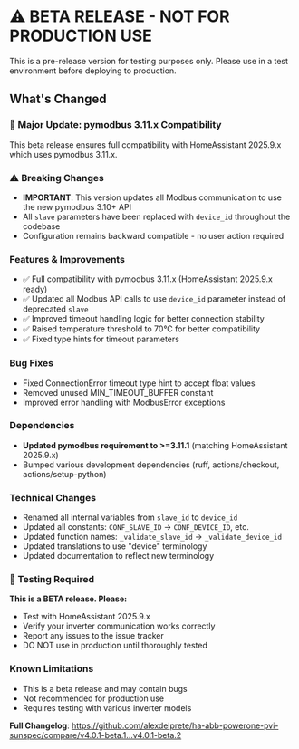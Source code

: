 # ⚠️ BETA RELEASE - NOT FOR PRODUCTION USE

This is a pre-release version for testing purposes only. Please use in a test environment before deploying to production.

## What's Changed

### 🚀 Major Update: pymodbus 3.11.x Compatibility

This beta release ensures full compatibility with HomeAssistant 2025.9.x which uses pymodbus 3.11.x.

### ⚠️ Breaking Changes
- **IMPORTANT**: This version updates all Modbus communication to use the new pymodbus 3.10+ API
- All `slave` parameters have been replaced with `device_id` throughout the codebase
- Configuration remains backward compatible - no user action required

### Features & Improvements
- ✅ Full compatibility with pymodbus 3.11.x (HomeAssistant 2025.9.x ready)
- ✅ Updated all Modbus API calls to use `device_id` parameter instead of deprecated `slave`
- ✅ Improved timeout handling logic for better connection stability
- ✅ Raised temperature threshold to 70°C for better compatibility
- ✅ Fixed type hints for timeout parameters

### Bug Fixes
- Fixed ConnectionError timeout type hint to accept float values
- Removed unused MIN_TIMEOUT_BUFFER constant
- Improved error handling with ModbusError exceptions

### Dependencies
- **Updated pymodbus requirement to >=3.11.1** (matching HomeAssistant 2025.9.x)
- Bumped various development dependencies (ruff, actions/checkout, actions/setup-python)

### Technical Changes
- Renamed all internal variables from `slave_id` to `device_id`
- Updated all constants: `CONF_SLAVE_ID` → `CONF_DEVICE_ID`, etc.
- Updated function names: `_validate_slave_id` → `_validate_device_id`
- Updated translations to use "device" terminology
- Updated documentation to reflect new terminology

### 🧪 Testing Required
**This is a BETA release. Please:**
- Test with HomeAssistant 2025.9.x
- Verify your inverter communication works correctly
- Report any issues to the issue tracker
- DO NOT use in production until thoroughly tested

### Known Limitations
- This is a beta release and may contain bugs
- Not recommended for production use
- Requires testing with various inverter models

**Full Changelog**: https://github.com/alexdelprete/ha-abb-powerone-pvi-sunspec/compare/v4.0.1-beta.1...v4.0.1-beta.2